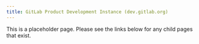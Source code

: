 ```yaml
---
title: GitLab Product Development Instance (dev.gitlab.org)
---
```


This is a placeholder page. Please see the links below for any child pages that exist.

